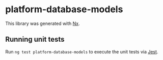 # platform-database-models

This library was generated with [Nx](https://nx.dev).

## Running unit tests

Run `ng test platform-database-models` to execute the unit tests via [Jest](https://jestjs.io).
